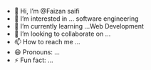 - 👋 Hi, I’m @Faizan saifi
- 👀 I’m interested in ... software engineering
- 🌱 I’m currently learning ...Web Development
- 💞️ I’m looking to collaborate on ...
- 📫 How to reach me ...
- 😄 Pronouns: ...
- ⚡ Fun fact: ...

<!---
Faizansaifi001/Faizansaifi001 is a ✨ special ✨ repository because its `README.md` (this file) appears on your GitHub profile.
You can click the Preview link to take a look at your changes.
--->
